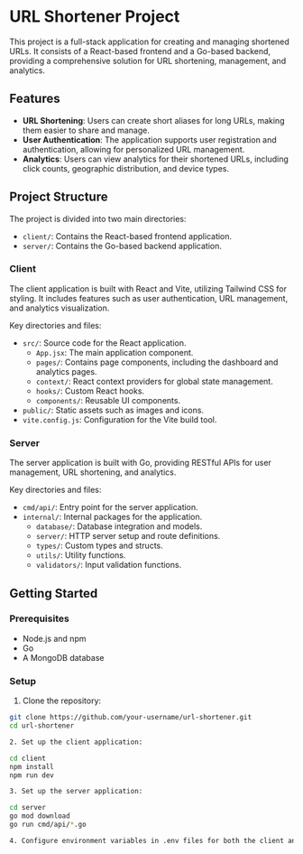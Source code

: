 # URL Shortener Project

This project is a full-stack application for creating and managing shortened URLs. It consists of a React-based frontend and a Go-based backend, providing a comprehensive solution for URL shortening, management, and analytics.

## Features

- **URL Shortening**: Users can create short aliases for long URLs, making them easier to share and manage.
- **User Authentication**: The application supports user registration and authentication, allowing for personalized URL management.
- **Analytics**: Users can view analytics for their shortened URLs, including click counts, geographic distribution, and device types.

## Project Structure

The project is divided into two main directories:

- `client/`: Contains the React-based frontend application.
- `server/`: Contains the Go-based backend application.

### Client

The client application is built with React and Vite, utilizing Tailwind CSS for styling. It includes features such as user authentication, URL management, and analytics visualization.

Key directories and files:

- `src/`: Source code for the React application.
  - `App.jsx`: The main application component.
  - `pages/`: Contains page components, including the dashboard and analytics pages.
  - `context/`: React context providers for global state management.
  - `hooks/`: Custom React hooks.
  - `components/`: Reusable UI components.
- `public/`: Static assets such as images and icons.
- `vite.config.js`: Configuration for the Vite build tool.

### Server

The server application is built with Go, providing RESTful APIs for user management, URL shortening, and analytics.

Key directories and files:

- `cmd/api/`: Entry point for the server application.
- `internal/`: Internal packages for the application.
  - `database/`: Database integration and models.
  - `server/`: HTTP server setup and route definitions.
  - `types/`: Custom types and structs.
  - `utils/`: Utility functions.
  - `validators/`: Input validation functions.

## Getting Started

### Prerequisites

- Node.js and npm
- Go
- A MongoDB database

### Setup

1. Clone the repository:

```sh
git clone https://github.com/your-username/url-shortener.git
cd url-shortener

2. Set up the client application:

cd client
npm install
npm run dev

3. Set up the server application:

cd server
go mod download
go run cmd/api/*.go

4. Configure environment variables in .env files for both the client and server applications according to your setup.
```
